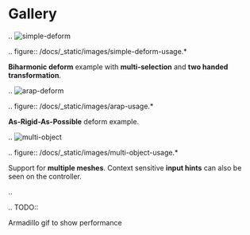 # Gallery

.. ![simple-deform](../_static/images/simple-deform-usage.gif)

.. figure:: /docs/_static/images/simple-deform-usage.*

   **Biharmonic deform** example with **multi-selection** and **two handed transformation**.

.. ![arap-deform](../_static/images/arap-usage.gif)

.. figure:: /docs/_static/images/arap-usage.*

   **As-Rigid-As-Possible** deform example.

.. ![multi-object](../_static/images/multi-object-usage.gif)

.. figure:: /docs/_static/images/multi-object-usage.*

   Support for **multiple meshes**. Context sensitive **input hints** can also be seen on the controller.

.. 

.. TODO::

   Armadillo gif to show performance